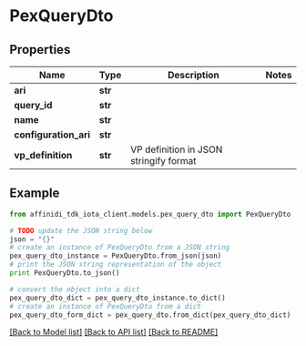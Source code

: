 # PexQueryDto

## Properties

| Name                  | Type    | Description                            | Notes |
| --------------------- | ------- | -------------------------------------- | ----- |
| **ari**               | **str** |                                        |
| **query_id**          | **str** |                                        |
| **name**              | **str** |                                        |
| **configuration_ari** | **str** |                                        |
| **vp_definition**     | **str** | VP definition in JSON stringify format |

## Example

```python
from affinidi_tdk_iota_client.models.pex_query_dto import PexQueryDto

# TODO update the JSON string below
json = "{}"
# create an instance of PexQueryDto from a JSON string
pex_query_dto_instance = PexQueryDto.from_json(json)
# print the JSON string representation of the object
print PexQueryDto.to_json()

# convert the object into a dict
pex_query_dto_dict = pex_query_dto_instance.to_dict()
# create an instance of PexQueryDto from a dict
pex_query_dto_form_dict = pex_query_dto.from_dict(pex_query_dto_dict)
```

[[Back to Model list]](../README.md#documentation-for-models) [[Back to API list]](../README.md#documentation-for-api-endpoints) [[Back to README]](../README.md)
